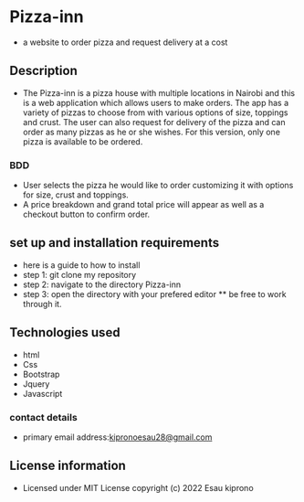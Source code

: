 # Pizza-inn
* a website to order pizza and request delivery at a cost
## Description
* The Pizza-inn is a  pizza house with multiple locations in Nairobi and this is a web application which allows users to make orders. The app has a variety of pizzas to choose from with various options of size, toppings and crust. The user can also request for delivery of the pizza and can order as many pizzas as he or she wishes. For this version, only one pizza is available to be ordered.
### BDD
* User selects the pizza he would like to order customizing it with options for size, crust and toppings.
* A price breakdown and grand total price will appear as well as a checkout button to confirm order.
## set up and installation requirements
* here is a guide to how to install
* step 1: git clone my repository
* step 2: navigate to the directory Pizza-inn
* step 3: open the directory with your prefered editor
** be free to work through it.
## Technologies used 
* html
* Css
* Bootstrap
* Jquery
* Javascript
### contact details
* primary email address:kipronoesau28@gmail.com 
## License information
* Licensed under MIT License copyright (c) 2022 Esau kiprono